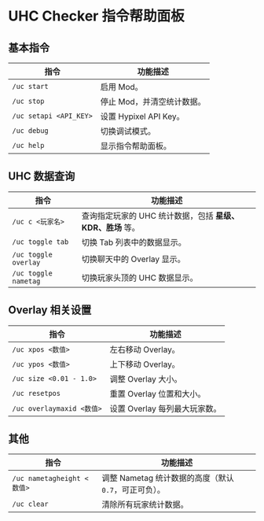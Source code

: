 # UHC Checker 指令帮助面板

## 基本指令  
| 指令 | 功能描述 |
|------|----------|
| `/uc start` | 启用 Mod。 |
| `/uc stop` | 停止 Mod，并清空统计数据。 |
| `/uc setapi <API_KEY>` | 设置 Hypixel API Key。 |
| `/uc debug` | 切换调试模式。 |
| `/uc help` | 显示指令帮助面板。 |

## UHC 数据查询  
| 指令 | 功能描述 |
|------|----------|
| `/uc c <玩家名>` | 查询指定玩家的 UHC 统计数据，包括 **星级、KDR、胜场** 等。 |
| `/uc toggle tab` | 切换 Tab 列表中的数据显示。 |
| `/uc toggle overlay` | 切换聊天中的 Overlay 显示。 |
| `/uc toggle nametag` | 切换玩家头顶的 UHC 数据显示。 |

## Overlay 相关设置  
| 指令 | 功能描述 |
|------|----------|
| `/uc xpos <数值>` | 左右移动 Overlay。 |
| `/uc ypos <数值>` | 上下移动 Overlay。 |
| `/uc size <0.01 - 1.0>` | 调整 Overlay 大小。 |
| `/uc resetpos` | 重置 Overlay 位置和大小。 |
| `/uc overlaymaxid <数值>` | 设置 Overlay 每列最大玩家数。 |

## 其他  
| 指令 | 功能描述 |
|------|----------|
| `/uc nametagheight <数值>` | 调整 Nametag 统计数据的高度（默认 `0.7`，可正可负）。 |
| `/uc clear` | 清除所有玩家统计数据。 |
